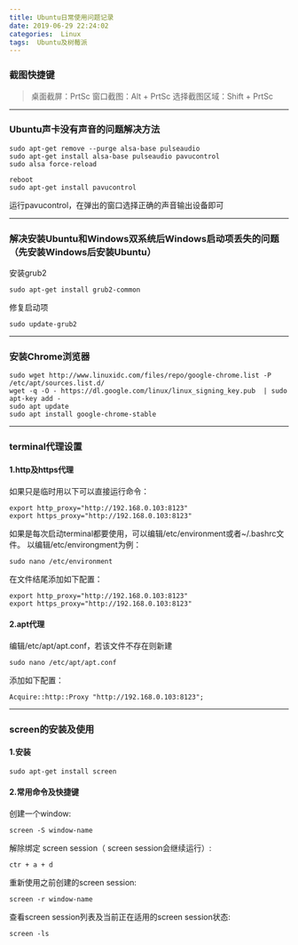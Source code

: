 ```yaml
---
title: Ubuntu日常使用问题记录
date: 2019-06-29 22:24:02
categories:  Linux
tags:  Ubuntu及树莓派
---
```


### 截图快捷键
> 桌面截屏：PrtSc
> 窗口截图：Alt  + PrtSc
>选择截图区域：Shift + PrtSc

---

### Ubuntu声卡没有声音的问题解决方法
```
sudo apt-get remove --purge alsa-base pulseaudio
sudo apt-get install alsa-base pulseaudio pavucontrol
sudo alsa force-reload

reboot
sudo apt-get install pavucontrol
```
运行pavucontrol，在弹出的窗口选择正确的声音输出设备即可

---

###  解决安装Ubuntu和Windows双系统后Windows启动项丢失的问题（先安装Windows后安装Ubuntu）
安装grub2
```
sudo apt-get install grub2-common
```
修复启动项
```
sudo update-grub2
```

---

### 安装Chrome浏览器
```
sudo wget http://www.linuxidc.com/files/repo/google-chrome.list -P /etc/apt/sources.list.d/
wget -q -O - https://dl.google.com/linux/linux_signing_key.pub  | sudo apt-key add -
sudo apt update
sudo apt install google-chrome-stable
```

---


### terminal代理设置
#### 1.http及https代理
如果只是临时用以下可以直接运行命令：
```
export http_proxy="http://192.168.0.103:8123"
export https_proxy="http://192.168.0.103:8123"
```
如果是每次启动terminal都要使用，可以编辑/etc/environment或者~/.bashrc文件。
以编辑/etc/environgment为例：
```
sudo nano /etc/environment
```
在文件结尾添加如下配置：
```
export http_proxy="http://192.168.0.103:8123"
export https_proxy="http://192.168.0.103:8123"
```

#### 2.apt代理
编辑/etc/apt/apt.conf，若该文件不存在则新建
```
sudo nano /etc/apt/apt.conf
```
添加如下配置：
```
Acquire::http::Proxy "http://192.168.0.103:8123";
```

---


### screen的安装及使用
#### 1.安装
```
sudo apt-get install screen
```
#### 2.常用命令及快捷键
创建一个window:
```
screen -S window-name
```
解除绑定 screen session（ screen session会继续运行）:
```
ctr + a + d
```
重新使用之前创建的screen session:
```
screen -r window-name
```
查看screen session列表及当前正在适用的screen session状态:
```
screen -ls
```






